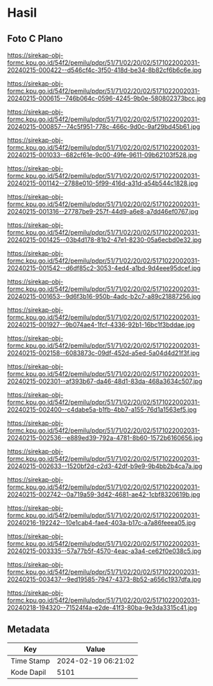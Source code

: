 # Hasil

## Foto C Plano

https://sirekap-obj-formc.kpu.go.id/54f2/pemilu/pdpr/51/71/02/20/02/5171022002031-20240215-000422--d546cf4c-3f50-418d-be34-8b82cf6b6c6e.jpg

https://sirekap-obj-formc.kpu.go.id/54f2/pemilu/pdpr/51/71/02/20/02/5171022002031-20240215-000615--746b064c-0596-4245-9b0e-580802373bcc.jpg

https://sirekap-obj-formc.kpu.go.id/54f2/pemilu/pdpr/51/71/02/20/02/5171022002031-20240215-000857--74c5f951-778c-466c-9d0c-9af29bd45b61.jpg

https://sirekap-obj-formc.kpu.go.id/54f2/pemilu/pdpr/51/71/02/20/02/5171022002031-20240215-001033--682cf61e-9c00-49fe-9611-09b62103f528.jpg

https://sirekap-obj-formc.kpu.go.id/54f2/pemilu/pdpr/51/71/02/20/02/5171022002031-20240215-001142--2788e010-5f99-416d-a31d-a54b544c1828.jpg

https://sirekap-obj-formc.kpu.go.id/54f2/pemilu/pdpr/51/71/02/20/02/5171022002031-20240215-001316--27787be9-257f-44d9-a6e8-a7dd46ef0767.jpg

https://sirekap-obj-formc.kpu.go.id/54f2/pemilu/pdpr/51/71/02/20/02/5171022002031-20240215-001425--03b4d178-81b2-47e1-8230-05a6ecbd0e32.jpg

https://sirekap-obj-formc.kpu.go.id/54f2/pemilu/pdpr/51/71/02/20/02/5171022002031-20240215-001542--d6df85c2-3053-4ed4-a1bd-9d4eee95dcef.jpg

https://sirekap-obj-formc.kpu.go.id/54f2/pemilu/pdpr/51/71/02/20/02/5171022002031-20240215-001653--9d6f3b16-950b-4adc-b2c7-a89c21887256.jpg

https://sirekap-obj-formc.kpu.go.id/54f2/pemilu/pdpr/51/71/02/20/02/5171022002031-20240215-001927--9b074ae4-1fcf-4336-92b1-16bc1f3bddae.jpg

https://sirekap-obj-formc.kpu.go.id/54f2/pemilu/pdpr/51/71/02/20/02/5171022002031-20240215-002158--6083873c-09df-452d-a5ed-5a04d4d21f3f.jpg

https://sirekap-obj-formc.kpu.go.id/54f2/pemilu/pdpr/51/71/02/20/02/5171022002031-20240215-002301--af393b67-da46-48d1-83da-468a3634c507.jpg

https://sirekap-obj-formc.kpu.go.id/54f2/pemilu/pdpr/51/71/02/20/02/5171022002031-20240215-002400--c4dabe5a-b1fb-4bb7-a155-76d1a1563ef5.jpg

https://sirekap-obj-formc.kpu.go.id/54f2/pemilu/pdpr/51/71/02/20/02/5171022002031-20240215-002536--e889ed39-792a-4781-8b60-1572b6160656.jpg

https://sirekap-obj-formc.kpu.go.id/54f2/pemilu/pdpr/51/71/02/20/02/5171022002031-20240215-002633--1520bf2d-c2d3-42df-b9e9-9b4bb2b4ca7a.jpg

https://sirekap-obj-formc.kpu.go.id/54f2/pemilu/pdpr/51/71/02/20/02/5171022002031-20240215-002742--0a719a59-3d42-4681-ae42-1cbf8320619b.jpg

https://sirekap-obj-formc.kpu.go.id/54f2/pemilu/pdpr/51/71/02/20/02/5171022002031-20240216-192242--10e1cab4-fae4-403a-b17c-a7a86feeea05.jpg

https://sirekap-obj-formc.kpu.go.id/54f2/pemilu/pdpr/51/71/02/20/02/5171022002031-20240215-003335--57a77b5f-4570-4eac-a3a4-ce62f0e038c5.jpg

https://sirekap-obj-formc.kpu.go.id/54f2/pemilu/pdpr/51/71/02/20/02/5171022002031-20240215-003437--9ed19585-7947-4373-8b52-a656c1937dfa.jpg

https://sirekap-obj-formc.kpu.go.id/54f2/pemilu/pdpr/51/71/02/20/02/5171022002031-20240218-194320--71524f4a-e2de-41f3-80ba-9e3da3315c41.jpg


## Metadata

| Key        | Value               |
| ---------- | ------------------- |
| Time Stamp | 2024-02-19 06:21:02 |
| Kode Dapil | 5101                |



